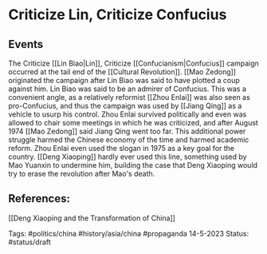 # Criticize Lin, Criticize Confucius
## Events
The Criticize [[Lin Biao|Lin]], Criticize [[Confucianism|Confucius]] campaign occurred at the tail end of the [[Cultural Revolution]]. [[Mao Zedong]] originated the campaign after Lin Biao was said to have plotted a coup against him. Lin Biao was said to be an admirer of Confucius. This was a convenient angle, as a relatively reformist [[Zhou Enlai]] was also seen as pro-Confucius, and thus the campaign was used by [[Jiang Qing]] as a vehicle to usurp his control. Zhou Enlai survived politically and even was allowed to chair some meetings in which he was criticized, and after August 1974 [[Mao Zedong]] said Jiang Qing went too far. This additional power struggle harmed the Chinese economy of the time and harmed academic reform. Zhou Enlai even used the slogan in 1975 as a key goal for the country. [[Deng Xiaoping]] hardly ever used this line, something used by Mao Yuanxin to undermine him, building the case that Deng Xiaoping would try to erase the revolution after Mao's death.

## References:
[[Deng Xiaoping and the Transformation of China]]

Tags: #politics/china #history/asia/china #propaganda 
14-5-2023
Status: #status/draft